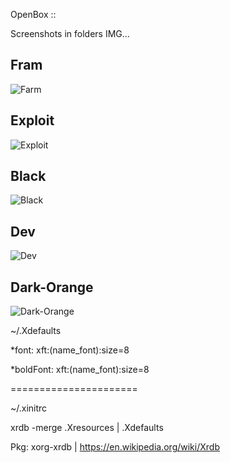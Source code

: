 OpenBox ::

Screenshots in folders IMG...

## Fram
![Farm](https://github.com/appath/MyThemes/blob/master/IMG/Farm.jpg)

## Exploit
![Exploit](https://github.com/appath/MyThemes/blob/master/IMG/Exploit.jpg)

## Black
![Black](https://github.com/appath/MyThemes/blob/master/IMG/Black.jpg)

## Dev
![Dev](https://github.com/appath/MyThemes/blob/master/IMG/Dev.png)

## Dark-Orange
![Dark-Orange](https://github.com/appath/MyThemes/blob/master/IMG/Dark-Orange.png)

~/.Xdefaults

*font:   xft:(name_font):size=8

*boldFont:	  xft:(name_font):size=8

======================

~/.xinitrc

xrdb -merge .Xresources | .Xdefaults

Pkg: xorg-xrdb |
https://en.wikipedia.org/wiki/Xrdb
